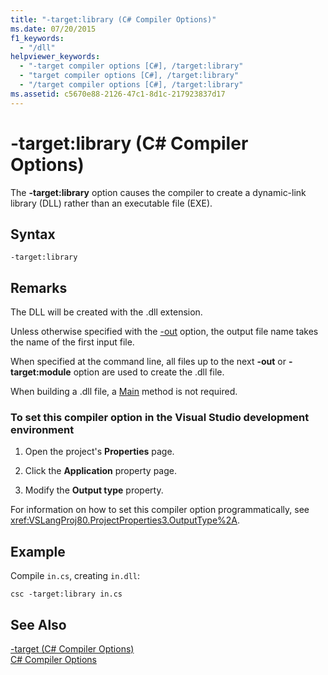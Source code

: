 ```yaml
---
title: "-target:library (C# Compiler Options)"
ms.date: 07/20/2015
f1_keywords: 
  - "/dll"
helpviewer_keywords: 
  - "-target compiler options [C#], /target:library"
  - "target compiler options [C#], /target:library"
  - "/target compiler options [C#], /target:library"
ms.assetid: c5670e88-2126-47c1-8d1c-217923837d17
---
```

# -target:library (C# Compiler Options)
The **-target:library** option causes the compiler to create a dynamic-link library (DLL) rather than an executable file (EXE).  
  
## Syntax  
  
```console  
-target:library  
```  
  
## Remarks  
 The DLL will be created with the .dll extension.  
  
 Unless otherwise specified with the [-out](../../../csharp/language-reference/compiler-options/out-compiler-option.md) option, the output file name takes the name of the first input file.  
  
 When specified at the command line, all files up to the next **-out** or **-target:module** option are used to create the .dll file.  
  
 When building a .dll file, a [Main](../../../csharp/programming-guide/main-and-command-args/index.md) method is not required.  
  
### To set this compiler option in the Visual Studio development environment  
  
1.  Open the project's **Properties** page.  
  
2.  Click the **Application** property page.  
  
3.  Modify the **Output type** property.  
  
 For information on how to set this compiler option programmatically, see <xref:VSLangProj80.ProjectProperties3.OutputType%2A>.  
  
## Example  
 Compile `in.cs`, creating `in.dll`:  
  
```console  
csc -target:library in.cs  
```  
  
## See Also  
 [-target (C# Compiler Options)](../../../csharp/language-reference/compiler-options/target-compiler-option.md)  
 [C# Compiler Options](../../../csharp/language-reference/compiler-options/index.md)
